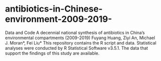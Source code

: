 # antibiotics-in-Chinese-environment-2009-2019-
Data and Code
A decennial national synthesis of antibiotics in China’s environmental compartments (2009-2019)
Fuyang Huang, Ziyi An, Michael J. Moran*, Fei Liu*
This repository contains the R script and data.
Statistical analyses were conducted by R Statistical Software v3.5.1.
The data that support the findings of this study are available.
